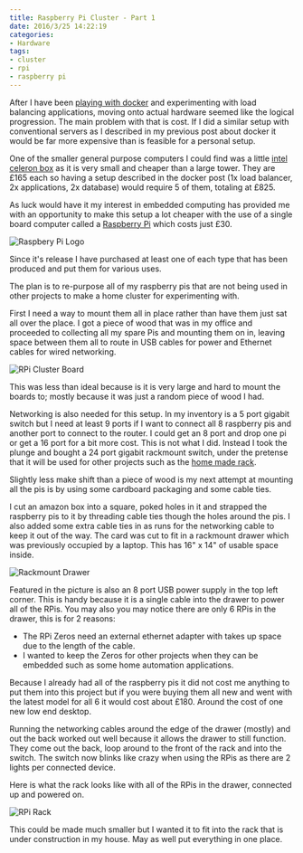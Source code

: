 ```yaml
---
title: Raspberry Pi Cluster - Part 1
date: 2016/3/25 14:22:19
categories:
- Hardware
tags:
- cluster
- rpi
- raspberry pi
---
```


After I have been [playing with docker](/2016/03/24/docker/) and experimenting with load balancing applications, moving onto actual hardware seemed like the logical progression.
The main problem with that is cost.  If I did a similar setup with conventional servers as I described in my previous post about docker it would be far more expensive than is feasible for a personal setup.

One of the smaller general purpose computers I could find was a little [intel celeron box](http://www.novatech.co.uk/pc/range/novatechpockithdnpi17.html) as it is very small and cheaper than a large tower.  They are £165 each so having a setup described in the docker post (1x load balancer, 2x applications, 2x database) would require 5 of them, totaling at £825.

As luck would have it my interest in embedded computing has provided me with an opportunity to make this setup a lot cheaper with the use of a single board computer called a [Raspberry Pi](https://www.raspberrypi.org/products/raspberry-pi-3-model-b/) which costs just £30.

![Raspbery Pi Logo](/images/rpi/rpi-logo.png "Raspberry Pi Logo")

Since it's release I have purchased at least one of each type that has been produced and put them for various uses.  

The plan is to re-purpose all of my raspberry pis that are not being used in other projects to make a home cluster for experimenting with.

First I need a way to mount them all in place rather than have them just sat all over the place.  I got a piece of wood that was in my office and proceeded to collecting all my spare Pis and mounting them on in, leaving space between them all to route in USB cables for power and Ethernet cables for wired networking.

![RPi Cluster Board](/images/rpi/cluster-board.jpg "RPi Cluster Board")

This was less than ideal because is it is very large and hard to mount the boards to; mostly because it was just a random piece of wood I had.

Networking is also needed for this setup.  In my inventory is a 5 port gigabit switch but I need at least 9 ports if I want to connect all 8 raspberry pis and another port to connect to the router.  I could get an 8 port and drop one pi or get a 16 port for a bit more cost.
This is not what I did.  Instead I took the plunge and bought a 24 port gigabit rackmount switch, under the pretense that it will be used for other projects such as the [home made rack](/2016/03/23/servers/).

Slightly less make shift than a piece of wood is my next attempt at mounting all the pis is by using some cardboard packaging and some cable ties.

I cut an amazon box into a square, poked holes in it and strapped the raspberry pis to it by threading cable ties though the holes around the pis.  I also added some extra cable ties in as runs for the networking cable to keep it out of the way.
The card was cut to fit in a rackmount drawer which was previously occupied by a laptop.  This has 16" x 14" of usable space inside.

![Rackmount Drawer](/images/rpi/rack-drawer.jpg "Rackmount Drawer")

Featured in the picture is also an 8 port USB power supply in the top left corner. This is handy because it is a single cable into the drawer to power all of the RPis.  You may also you may notice there are only 6 RPis in the drawer, this is for 2 reasons:

- The RPi Zeros need an external ethernet adapter with takes up space due to the length of the cable.
- I wanted to keep the Zeros for other projects when they can be embedded such as some home automation applications.

Because I already had all of the raspberry pis it did not cost me anything to put them into this project but if you were buying them all new and went with the latest model for all 6 it would cost about £180.  Around the cost of one new low end desktop.

Running the networking cables around the edge of the drawer (mostly) and out the back worked out well because it allows the drawer to still function.  They come out the back, loop around to the front of the rack and into the switch.  The switch now blinks like crazy when using the RPis as there are 2 lights per connected device.

Here is what the rack looks like with all of the RPis in the drawer, connected up and powered on.

![RPi Rack](/images/rpi/rpi-rack.jpg "RPi Rack")

This could be made much smaller but I wanted it to fit into the rack that is under construction in my house.  May as well put everything in one place.

